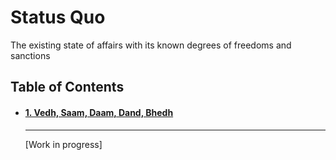 # Status Quo

The existing state of affairs with its known degrees of freedoms and sanctions

## Table of Contents
<div id="user-content-toc">
<ul>
<li><h4><a href="./docs/01-00.md#vedh-saam-daam-dand-bhedh">1. Vedh, Saam, Daam, Dand, Bhedh</a></h4></li>

--- 

[Work in progress]
